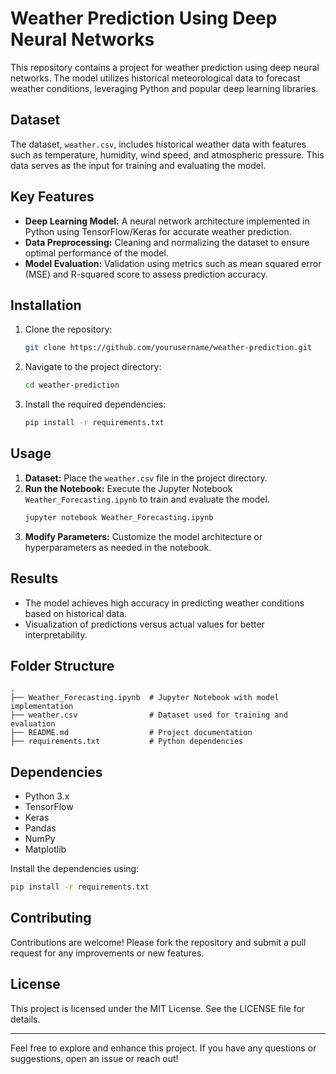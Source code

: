 # Weather Prediction Using Deep Neural Networks

This repository contains a project for weather prediction using deep neural networks. The model utilizes historical meteorological data to forecast weather conditions, leveraging Python and popular deep learning libraries.

## Dataset

The dataset, `weather.csv`, includes historical weather data with features such as temperature, humidity, wind speed, and atmospheric pressure. This data serves as the input for training and evaluating the model.

## Key Features

- **Deep Learning Model:** A neural network architecture implemented in Python using TensorFlow/Keras for accurate weather prediction.
- **Data Preprocessing:** Cleaning and normalizing the dataset to ensure optimal performance of the model.
- **Model Evaluation:** Validation using metrics such as mean squared error (MSE) and R-squared score to assess prediction accuracy.

## Installation

1. Clone the repository:
   ```bash
   git clone https://github.com/yourusername/weather-prediction.git
   ```
2. Navigate to the project directory:
   ```bash
   cd weather-prediction
   ```
3. Install the required dependencies:
   ```bash
   pip install -r requirements.txt
   ```

## Usage

1. **Dataset:** Place the `weather.csv` file in the project directory.
2. **Run the Notebook:** Execute the Jupyter Notebook `Weather_Forecasting.ipynb` to train and evaluate the model.
   ```bash
   jupyter notebook Weather_Forecasting.ipynb
   ```
3. **Modify Parameters:** Customize the model architecture or hyperparameters as needed in the notebook.

## Results

- The model achieves high accuracy in predicting weather conditions based on historical data.
- Visualization of predictions versus actual values for better interpretability.

## Folder Structure

```
.
├── Weather_Forecasting.ipynb  # Jupyter Notebook with model implementation
├── weather.csv                # Dataset used for training and evaluation
├── README.md                  # Project documentation
├── requirements.txt           # Python dependencies
```

## Dependencies

- Python 3.x
- TensorFlow
- Keras
- Pandas
- NumPy
- Matplotlib

Install the dependencies using:
```bash
pip install -r requirements.txt
```

## Contributing

Contributions are welcome! Please fork the repository and submit a pull request for any improvements or new features.

## License

This project is licensed under the MIT License. See the LICENSE file for details.

---

Feel free to explore and enhance this project. If you have any questions or suggestions, open an issue or reach out!
